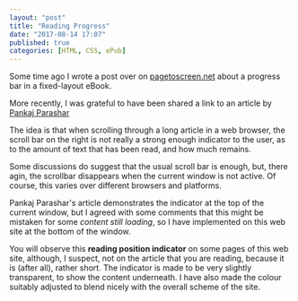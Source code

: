 ```yaml
---
layout: "post"
title: "Reading Progress"
date: "2017-08-14 17:07"
published: true
categories: [HTML, CSS, ePub]
---
```

Some time ago I wrote a post over on [pagetoscreen.net][e7c525bd] about a progress bar in a fixed-layout eBook.

  [e7c525bd]: http://www.pagetoscreen.net/journal/item/page_numbers "read this piece from a while ago"

More recently, I was grateful to have been shared a link to an article by [Pankaj Parashar][28dc5a67]

  [28dc5a67]: https://css-tricks.com/reading-position-indicator/ "Reading Position Indicator"

The idea is that when scrolling through a long article in a web browser, the scroll bar on the right is not really a strong enough indicator to the user, as to the amount of text that has been read, and how much remains.

Some discussions do suggest that the usual scroll bar is enough, but, there agin, the scrollbar disappears when the current window is not active. Of course, this varies over different browsers and platforms.

Pankaj Parashar's article demonstrates the indicator at the top of the current window, but I agreed with some comments that this might be mistaken for some _content still loading_, so I have implemented on this web site at the bottom of the window.

You will observe this **reading position indicator** on some pages of this web site, although, I suspect, not on the article that you are reading, because it is (after all), rather short. The indicator is made to be very slightly transparent, to show the content underneath. I have also made the colour suitably adjusted to blend nicely with the overall scheme of the site.

